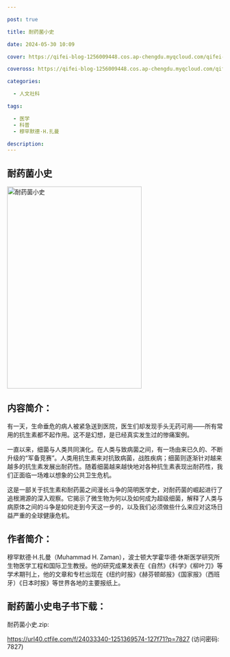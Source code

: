 ```yaml
---

post: true

title: 耐药菌小史

date: 2024-05-30 10:09

cover: https://qifei-blog-1256009448.cos.ap-chengdu.myqcloud.com/qifei-blog/64b90e511ddac507ccf09a70.jpg

coveross: https://qifei-blog-1256009448.cos.ap-chengdu.myqcloud.com/qifei-blog/64b90e511ddac507ccf09a70.jpg

categories:

  - 人文社科

tags:

  - 医学
  - 科普
  - 穆罕默德·H.扎曼

description:
---
```


## 耐药菌小史

<img alt="耐药菌小史" class="aligncenter loaded" data-was-processed="true" decoding="async" fetchpriority="high" height="471" src="https://qifei-blog-1256009448.cos.ap-chengdu.myqcloud.com/qifei-blog/64b90e511ddac507ccf09a70.jpg" style="cursor: zoom-in;" width="314"/>

## 内容简介：

有一天，生命垂危的病人被紧急送到医院，医生们却发现手头无药可用——所有常用的抗生素都不起作用。这不是幻想，是已经真实发生过的惨痛案例。

一直以来，细菌与人类共同演化。在人类与致病菌之间，有一场由来已久的、不断升级的“军备竞赛”。人类用抗生素来对抗致病菌，战胜疾病；细菌则逐渐针对越来越多的抗生素发展出耐药性。随着细菌越来越快地对各种抗生素表现出耐药性，我们正面临一场难以想象的公共卫生危机。

这是一部关于抗生素和耐药菌之间漫长斗争的简明医学史，对耐药菌的崛起进行了追根溯源的深入观察。它揭示了微生物为何以及如何成为超级细菌，解释了人类与病原体之间的斗争是如何走到今天这一步的，以及我们必须做些什么来应对这场日益严重的全球健康危机。

## 作者简介：

穆罕默德·H.扎曼（Muhammad H. Zaman），波士顿大学霍华德·休斯医学研究所生物医学工程和国际卫生教授。他的研究成果发表在《自然》《科学》《柳叶刀》等学术期刊上，他的文章和专栏出现在《纽约时报》《赫芬顿邮报》《国家报》（西班牙）《日本时报》等世界各地的主要报纸上。

## 耐药菌小史电子书下载：

耐药菌小史.zip: 

https://url40.ctfile.com/f/24033340-1251369574-127f71?p=7827 (访问密码: 7827)

